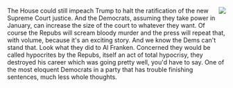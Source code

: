 <img src="http://scripting.com/images/2020/09/28/trumpOnTheRun.png" border="0" align="right">The House could still impeach Trump to halt the ratification of the new Supreme Court justice. And the Democrats, assuming they take power in January, can increase the size of the court to whatever they want. Of course the Repubs will scream bloody murder and the press will repeat that, with volume, because it's an exciting story. And we know the Dems can't stand that. Look what they did to Al Franken. Concerned they would be called hypocrites by the Repubs, itself an act of total hypocrisy, they destroyed his career which was going pretty well, you'd have to say. One of the most eloquent Democrats in a party that has trouble finishing sentences, much less whole thoughts. 
